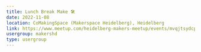 ```yaml
---
title: Lunch Break Make 🛠️
date: 2022-11-08
location: CoMakingSpace (Makerspace Heidelberg), Heidelberg
link: https://www.meetup.com/heidelberg-makers-meetup/events/mvqjtsydcpblb/
usergroup: makershd
type: usergroup
---
```

